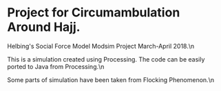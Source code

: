 # Project for Circumambulation Around Hajj.
Helbing's Social Force Model Modsim Project March-April 2018.\n

This is a simulation created using Processing. The code can be easily ported to Java from Processing.\n

Some parts of simulation have been taken from Flocking Phenomenon.\n

